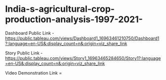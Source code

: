 # India-s-agricultural-crop-production-analysis-1997-2021-

Dashboard Public Link - https://public.tableau.com/views/Dashboard1_16963461210750/Dashboard1?:language=en-US&:display_count=n&:origin=viz_share_link

Story Public Link - https://public.tableau.com/views/Story1_16963465284650/Story1?:language=en-US&:display_count=n&:origin=viz_share_link

Video Demonstration Link =
